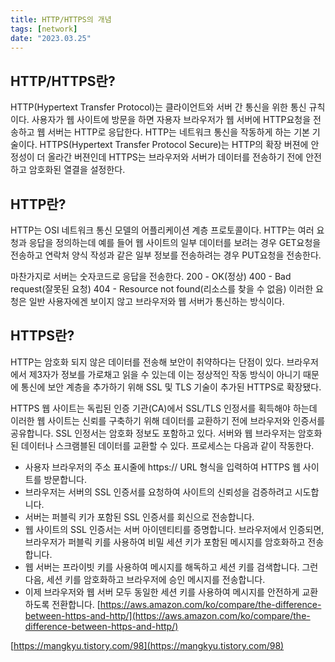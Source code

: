 ```yaml
---
title: HTTP/HTTPS의 개념
tags: [network]
date: "2023.03.25"
---
```

## HTTP/HTTPS란? 

HTTP(Hypertext Transfer Protocol)는 클라이언트와 서버 간 통신을 위한 통신 규칙이다. 사용자가 웹 사이트에 방문을 하면 자용자 브라우저가 웹 서버에 HTTP요청을 전송하고 웹 서버는 HTTP로 응답한다. HTTP는 네트워크 통신을 작동하게 하는 기본 기술이다. HTTPS(Hypertext Transfer Protocol Secure)는 HTTP의 확장 버젼에 안정성이 더 올라간 버젼인데 HTTPS는 브라우저와 서버가 데이터를 전송하기 전에 안전하고 암호화된 열결을 설정한다.

## HTTP란? 

HTTP는 OSI 네트워크 통신 모델의 어플리케이션 계층 프로토콜이다. HTTP는 여러 요청과 응답을 정의하는데 예를 들어 웹 사이트의 일부 데이터를 보려는 경우 GET요청을 전송하고 연락처 양식 작성과 같은 일부 정보를 전송하려는 경우 PUT요청을 전송한다.

마찬가지로 서버는 숫자코드로 응답을 전송한다. 200 - OK(정상) 400 - Bad request(잘못된 요청) 404 - Resource not found(리소스를 찾을 수 없음) 이러한 요청은 일반 사용자에겐 보이지 않고 브라우저와 웹 서버가 통신하는 방식이다.

## HTTPS란? 

HTTP는 암호화 되지 않은 데이터를 전송해 보안이 취약하다는 단점이 있다. 브라우저에서 제3자가 정보를 가로채고 읽을 수 있는데 이는 정상적인 작동 방식이 아니기 때문에 통신에 보안 계층을 추가하기 위해 SSL 및 TLS 기술이 추가된 HTTPS로 확장됐다.

HTTPS 웹 사이트는 독립된 인증 기관(CA)에서 SSL/TLS 인정서를 획득해야 하는데 이러한 웹 사이트는 신뢰를 구축하기 위해 데이터를 교환하기 전에 브라우저와 인증서를 공유합니다. SSL 인정서는 암호화 정보도 포함하고 있다. 서버와 웹 브라우저는 암호화된 데이터나 스크램블된 데이터를 교환할 수 있다. 프로세스는 다음과 같이 작동한다.

- 사용자 브라우저의 주소 표시줄에 https:// URL 형식을 입력하여 HTTPS 웹 사이트를 방문합니다.
- 브라우저는 서버의 SSL 인증서를 요청하여 사이트의 신뢰성을 검증하려고 시도합니다.
- 서버는 퍼블릭 키가 포함된 SSL 인증서를 회신으로 전송합니다.
- 웹 사이트의 SSL 인증서는 서버 아이덴티티를 증명합니다. 브라우저에서 인증되면, 브라우저가 퍼블릭 키를
            사용하여 비밀 세션 키가 포함된 메시지를 암호화하고 전송합니다.
- 웹 서버는 프라이빗 키를 사용하여 메시지를 해독하고 세션 키를 검색합니다. 그런 다음, 세션 키를 암호화하고
            브라우저에 승인 메시지를 전송합니다.
- 이제 브라우저와 웹 서버 모두 동일한 세션 키를 사용하여 메시지를 안전하게 교환하도록 전환합니다.
[https://aws.amazon.com/ko/compare/the-difference-between-https-and-http/](https://aws.amazon.com/ko/compare/the-difference-between-https-and-http/) 

[https://mangkyu.tistory.com/98](https://mangkyu.tistory.com/98) 
